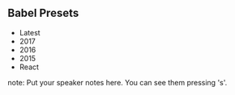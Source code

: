 ##  Babel Presets

- Latest
- 2017
- 2016
- 2015
- React

note:
    Put your speaker notes here.
    You can see them pressing 's'.
